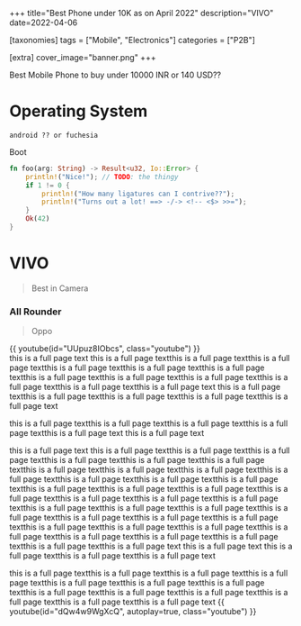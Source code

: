 +++
title="Best Phone under 10K as on April 2022"
description="VIVO"
date=2022-04-06

[taxonomies]
tags = ["Mobile", "Electronics"]
categories = ["P2B"]

[extra]
cover_image="banner.png"
+++

Best Mobile Phone to buy under 10000 INR or 140 USD??

# Operating System

`android ?? or fuchesia`

Boot

```rs
fn foo(arg: String) -> Result<u32, Io::Error> {
    println!("Nice!"); // TODO: the thingy
    if 1 != 0 {
        println!("How many ligatures can I contrive??");
        println!("Turns out a lot! ==> -/-> <!-- <$> >>=");
    }
    Ok(42)
}
```

# VIVO


> Best in Camera 

### All Rounder 

> Oppo



{{ youtube(id="UUpuz8IObcs", class="youtube") }}
\
this is a full page text this is a full page textthis is a full page textthis is a full page textthis is a full page textthis is a full page textthis is a full page textthis is a full page textthis is a full page textthis is a full page textthis is a full page textthis is a full page textthis is a full page text
this is a full page textthis is a full page textthis is a full page textthis is a full page textthis is a full page text

this is a full page textthis is a full page textthis is a full page textthis is a full page textthis is a full page text
this is a full page text

this is a full page text
this is a full page textthis is a full page textthis is a full page textthis is a full page textthis is a full page textthis is a full page textthis is a full page textthis is a full page textthis is a full page textthis is a full page textthis is a full page textthis is a full page textthis is a full page textthis is a full page textthis is a full page textthis is a full page textthis is a full page textthis is a full page textthis is a full page textthis is a full page textthis is a full page textthis is a full page textthis is a full page textthis is a full page textthis is a full page textthis is a full page textthis is a full page textthis is a full page textthis is a full page textthis is a full page textthis is a full page textthis is a full page textthis is a full page textthis is a full page textthis is a full page textthis is a full page text
this is a full page text
this is a full page textthis is a full page textthis is a full page text

this is a full page textthis is a full page textthis is a full page textthis is a full page textthis is a full page textthis is a full page textthis is a full page textthis is a full page textthis is a full page textthis is a full page textthis is a full page textthis is a full page textthis is a full page text
{{ youtube(id="dQw4w9WgXcQ", autoplay=true, class="youtube") }}

